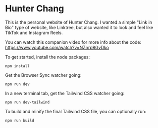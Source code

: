 # Hunter Chang

This is the personal website of Hunter Chang. I wanted a simple "Link in Bio" type of website, like Linktree, but also wanted it to look and feel like TikTok and Instagram Reels.

You can watch this companion video for more info about the code: https://www.youtube.com/watch?v=NZnrp8GvDko

To get started, install the node packages:

```
npm install
```

Get the Browser Sync watcher going:

```
npm run dev
```

In a new terminal tab, get the Tailwind CSS watcher going:

```
npm run dev-tailwind
```

To build and minify the final Tailwind CSS file, you can optionally run:

```
npm run build
```
